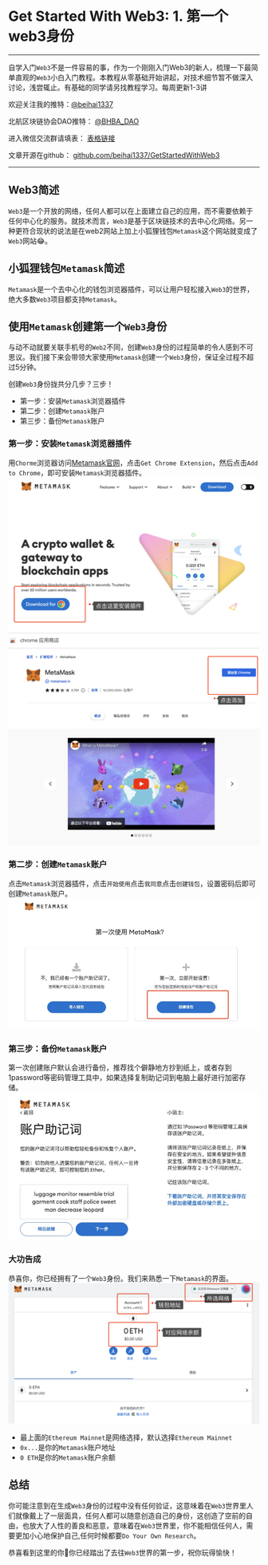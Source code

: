 
# Get Started With Web3: 1. 第一个web3身份
---
自学入门`Web3`不是一件容易的事，作为一个刚刚入门Web3的新人，梳理一下最简单直观的`Web3`小白入门教程。本教程从零基础开始讲起，对技术细节暂不做深入讨论，浅尝辄止。有基础的同学请另找教程学习。每周更新1-3讲

欢迎关注我的推特：[@beihai1337](https://twitter.com/beihai1337)

北航区块链协会DAO推特： [@BHBA_DAO](https://twitter.com/BHBA_DAO)

进入微信交流群请填表： [表格链接](https:)

文章开源在github： [github.com/beihai1337/GetStartedWithWeb3](https://github.com/beihai1337/GetStartedWithWeb3)

----

## Web3简述
`Web3`是一个开放的网络，任何人都可以在上面建立自己的应用，而不需要依赖于任何中心化的服务。就技术而言，`Web3`是基于区块链技术的去中心化网络。另一种更符合现状的说法是在web2网站上加上小狐狸钱包`Metamask`这个网站就变成了`Web3`网站😂。

## 小狐狸钱包`Metamask`简述
`Metamask`是一个去中心化的钱包浏览器插件，可以让用户轻松接入`Web3`的世界，绝大多数`Web3`项目都支持`Metamask`。

## 使用`Metamask`创建第一个`Web3`身份
与动不动就要关联手机号的`Web2`不同，创建`Web3`身份的过程简单的令人感到不可思议。我们接下来会带领大家使用`Metamask`创建一个`Web3`身份，保证全过程不超过5分钟。

创建`Web3`身份拢共分几步？三步！
+ 第一步：安装`Metamask`浏览器插件
+ 第二步：创建`Metamask`账户
+ 第三步：备份`Metamask`账户

### 第一步：安装`Metamask`浏览器插件
用`Chorme`浏览器访问[Metamask官网](https://metamask.io/)，点击`Get Chrome Extension`，然后点击`Add to Chrome`，即可安装`Metamask`浏览器插件。
![](./img/01_02.png)
![](./img/01_03.png)

### 第二步：创建`Metamask`账户
点击`Metamask`浏览器插件，点击`开始使用`点击`我同意`点击`创建钱包`，设置密码后即可创建`Metamask`账户。
![](./img/01_04.png)



### 第三步：备份`Metamask`账户
第一次创建账户默认会进行备份，推荐找个僻静地方抄到纸上，或者存到1password等密码管理工具中，如果选择复制助记词到电脑上最好进行加密存储。
![](./img/01_06.jpg)

### 大功告成
恭喜你，你已经拥有了一个`Web3`身份。我们来熟悉一下`Metamask`的界面。
![](./img/01_05.png)
+ 最上面的`Ethereum Mainnet`是网络选择，默认选择`Ethereum Mainnet`
+ `0x...`是你的`Metamask`账户地址
+ `0 ETH`是你的`Metamask`账户余额
## 总结
你可能注意到在生成`Web3`身份的过程中没有任何验证，这意味着在`Web3`世界里人们就像戴上了一层面具，任何人都可以随意创造自己的身份，这创造了空前的自由，也放大了人性的善良和恶意，意味着在`Web3`世界里，你不能相信任何人，需要更加小心地保护自己,任何时候都要`Do Your Own Research`。

恭喜看到这里的你🎉你已经踏出了去往`Web3`世界的第一步，祝你玩得愉快！